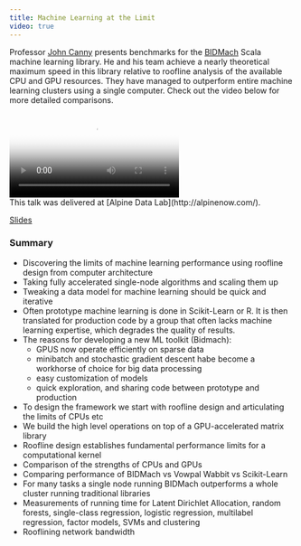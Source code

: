 ```yaml
---
title: Machine Learning at the Limit
video: true
---
```


Professor [John Canny](http://www.cs.berkeley.edu/~jfc/) presents
benchmarks for the [BIDMach](https://github.com/BIDData/BIDMach)
Scala machine learning library. He and his team achieve a nearly
theoretical maximum speed in this library relative to roofline
analysis of the available CPU and GPU resources. They have managed
to outperform entire machine learning clusters using a single
computer. Check out the video below for more detailed comparisons.

<div class="flowplayer" data-embed="false">
  <video type="video/mp4"
         src="http://player.vimeo.com/external/122075036.hd.mp4?s=c560edc9e62183abe4542a1f8b7a9bd2"
         poster="https://i.vimeocdn.com/video/510970022.jpg?mw=700"
  ></video>
</div>
This talk was delivered at [Alpine Data Lab](http://alpinenow.com/).

<a class="embedly-card" href="http://www.slideshare.net/ChesterChen/sf-big-analytics">Slides</a>
<script async src="//cdn.embedly.com/widgets/platform.js" charset="UTF-8"></script>

### Summary

* Discovering the limits of machine learning performance using
  roofline design from computer architecture
* Taking fully accelerated single-node algorithms and scaling them
  up
* Tweaking a data model for machine learning should be quick and
  iterative
* Often prototype machine learning is done in Scikit-Learn or R.
  It is then translated for production code by a group that often
  lacks machine learning expertise, which degrades the quality of
  results.
* The reasons for developing a new ML toolkit (Bidmach):
    * GPUS now operate efficiently on sparse data
    * minibatch and stochastic gradient descent habe become a
      workhorse of choice for big data processing
    * easy customization of models
    * quick exploration, and sharing code between prototype and production
* To design the framework we start with roofline design and
  articulating the limits of CPUs etc
* We build the high level operations on top of a GPU-accelerated
  matrix library
* Roofline design establishes fundamental performance limits for a
  computational kernel
* Comparison of the strengths of CPUs and GPUs
* Comparing performance of BIDMach vs Vowpal Wabbit vs Scikit-Learn
* For many tasks a single node running BIDMach outperforms a whole
  cluster running traditional libraries
* Measurements of running time for Latent Dirichlet Allocation,
  random forests, single-class regression, logistic regression,
  multilabel regression, factor models, SVMs and clustering
* Rooflining network bandwidth
